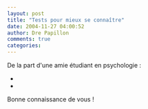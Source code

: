 ```yaml
---
layout: post
title: "Tests pour mieux se connaître"
date: 2004-11-27 04:00:52
author: Dre Papillon
comments: true
categories: 
---
```



De la part d'une amie étudiant en psychologie :

-  

-  

Bonne connaissance de vous !